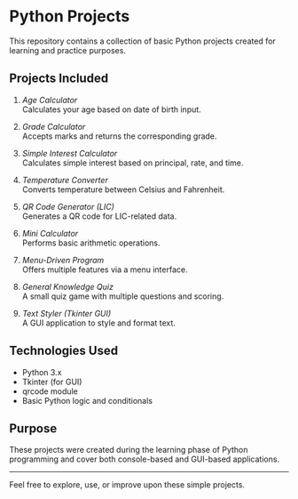 # Python Projects

This repository contains a collection of basic Python projects created for learning and practice purposes.

## Projects Included

1. *Age Calculator*  
   Calculates your age based on date of birth input.

2. *Grade Calculator*  
   Accepts marks and returns the corresponding grade.

3. *Simple Interest Calculator*  
   Calculates simple interest based on principal, rate, and time.

4. *Temperature Converter*  
   Converts temperature between Celsius and Fahrenheit.

5. *QR Code Generator (LIC)*  
   Generates a QR code for LIC-related data.

6. *Mini Calculator*  
   Performs basic arithmetic operations.

7. *Menu-Driven Program*  
   Offers multiple features via a menu interface.

8. *General Knowledge Quiz*  
   A small quiz game with multiple questions and scoring.

9. *Text Styler (Tkinter GUI)*  
   A GUI application to style and format text.

## Technologies Used

- Python 3.x
- Tkinter (for GUI)
- qrcode module
- Basic Python logic and conditionals

## Purpose

These projects were created during the learning phase of Python programming and cover both console-based and GUI-based applications.

---

Feel free to explore, use, or improve upon these simple projects.
